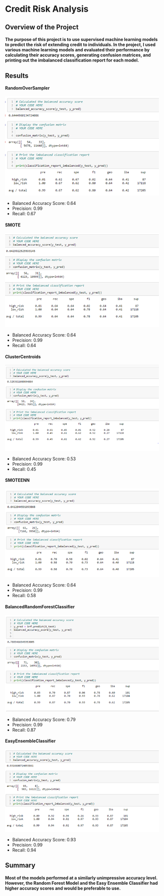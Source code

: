 # Credit Risk Analysis	 

## Overview of the Project
#### The purpose of this project is to use supervised machine learning models to predict the risk of extending credit to individuals.  In the project, I used various machine learning models and evaluated their performance by calculating their accuracy scores, generating confusion matrices, and printing out the imbalanced classification report for each model.
 
## Results
#### RandomOverSampler

![img1](/Resources/Random_Oversampler.png)

* Balanced Accuracy Score: 0.64
* Precision: 0.99
* Recall: 0.67

#### SMOTE

![img2](/Resources/Smote.png)


* Balanced Accuracy Score: 0.64
* Precision: 0.99
* Recall: 0.64


#### ClusterCentroids

![img3](/Resources/Cluster_Centroid.png)


* Balanced Accuracy Score: 0.53
* Precision: 0.99
* Recall: 0.45


#### SMOTEENN

![img4](/Resources/Smoteenn.png)


* Balanced Accuracy Score: 0.64
* Precision: 0.99
* Recall: 0.58

#### BalancedRandomForestClassifier

![img5](/Resources/Random_Forest.png)

* Balanced Accuracy Score: 0.79
* Precision: 0.99
* Recall: 0.87


#### EasyEnsembleClassifier

![img6](/Resources/Easy_Ensemble.png)

* Balanced Accuracy Score: 0.93
* Precision: 0.99
* Recall: 0.94


## Summary 
#### Most of the models performed at a similarly unimpressive accuracy level. However, the Random Forest Model and the Easy Ensemble Classifier had higher accuracy scores and would be preferable to use.
